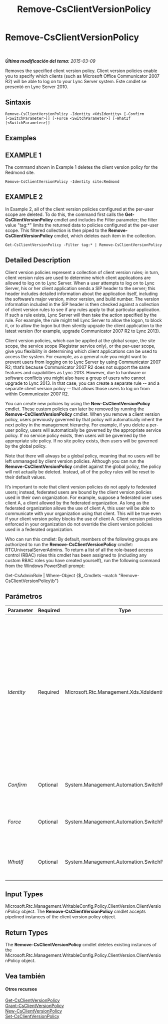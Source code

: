 ﻿---
title: Remove-CsClientVersionPolicy
TOCTitle: Remove-CsClientVersionPolicy
ms:assetid: 2fd9ca4c-8b4f-41f0-b051-5b486376008c
ms:mtpsurl: https://technet.microsoft.com/es-es/library/Gg425801(v=OCS.15)
ms:contentKeyID: 48274818
ms.date: 01/07/2017
mtps_version: v=OCS.15
ms.translationtype: HT
---

# Remove-CsClientVersionPolicy

 

_**Última modificación del tema:** 2015-03-09_

Removes the specified client version policy. Client version policies enable you to specify which clients (such as Microsoft Office Communicator 2007 R2) will be able to log on to your Lync Server system. Este cmdlet se presentó en Lync Server 2010.

## Sintaxis

    Remove-CsClientVersionPolicy -Identity <XdsIdentity> [-Confirm [<SwitchParameter>]] [-Force <SwitchParameter>] [-WhatIf [<SwitchParameter>]]

## Examples

## EXAMPLE 1

The command shown in Example 1 deletes the client version policy for the Redmond site.

    Remove-CsClientVersionPolicy -Identity site:Redmond

## EXAMPLE 2

In Example 2, all of the client version policies configured at the per-user scope are deleted. To do this, the command first calls the **Get-CsClientVersionPolicy** cmdlet and includes the Filter parameter; the filter value "tag:\*" limits the returned data to policies configured at the per-user scope. This filtered collection is then piped to the **Remove-CsClientVersionPolicy** cmdlet, which deletes each item in the collection.

    Get-CsClientVersionPolicy -Filter tag:* | Remove-CsClientVersionPolicy

## Detailed Description

Client version policies represent a collection of client version rules; in turn, client version rules are used to determine which client applications are allowed to log on to Lync Server. When a user attempts to log on to Lync Server, his or her client application sends a SIP header to the server; this header includes detailed information about the application itself, including the software’s major version, minor version, and build number. The version information included in the SIP header is then checked against a collection of client version rules to see if any rules apply to that particular application. If such a rule exists, Lync Server will then take the action specified by the rule. For example, the rule might tell Lync Server to allow the logon, to block it, or to allow the logon but then silently upgrade the client application to the latest version (for example, upgrade Communicator 2007 R2 to Lync 2013).

Client version policies, which can be applied at the global scope, the site scope, the service scope (Registrar service only), or the per-user scope, give you flexibility in determining which client applications can be used to access the system. For example, as a general rule you might want to prevent users from logging on to Lync Server by using Communicator 2007 R2; that’s because Communicator 2007 R2 does not support the same features and capabilities as Lync 2013. However, due to hardware or software conflicts you might also have a group of users who cannot upgrade to Lync 2013. In that case, you can create a separate rule -- and a separate client version policy -- that allows those users to log on from within Communicator 2007 R2.

You can create new policies by using the **New-CsClientVersionPolicy** cmdlet. These custom policies can later be removed by running the **Remove-CsClientVersionPolicy** cmdlet. When you remove a client version policy, users previously governed by that policy will automatically inherit the next policy in the management hierarchy. For example, if you delete a per-user policy, users will automatically be governed by the appropriate service policy. If no service policy exists, then users will be governed by the appropriate site policy. If no site policy exists, then users will be governed by the global policy.

Note that there will always be a global policy, meaning that no users will be left unmanaged by client version policies. Although you can run the **Remove-CsClientVersionPolicy** cmdlet against the global policy, the policy will not actually be deleted. Instead, all of the policy rules will be reset to their default values.

It’s important to note that client version policies do not apply to federated users; instead, federated users are bound by the client version policies used in their own organization. For example, suppose a federated user uses client A, a client allowed by the federated organization. As long as the federated organization allows the use of client A, this user will be able to communicate with your organization using that client. This will be true even if your client version policy blocks the use of client A. Client version policies enforced in your organization do not override the client version policies used in a federated organization.

Who can run this cmdlet: By default, members of the following groups are authorized to run the **Remove-CsClientVersionPolicy** cmdlet: RTCUniversalServerAdmins. To return a list of all the role-based access control (RBAC) roles this cmdlet has been assigned to (including any custom RBAC roles you have created yourself), run the following command from the Windows PowerShell prompt:

Get-CsAdminRole | Where-Object {$\_.Cmdlets –match "Remove-CsClientVersionPolicy\\b"}

## Parámetros


<table>
<colgroup>
<col style="width: 25%" />
<col style="width: 25%" />
<col style="width: 25%" />
<col style="width: 25%" />
</colgroup>
<thead>
<tr class="header">
<th>Parameter</th>
<th>Required</th>
<th>Type</th>
<th>Description</th>
</tr>
</thead>
<tbody>
<tr class="odd">
<td><p><em>Identity</em></p></td>
<td><p>Required</p></td>
<td><p>Microsoft.Rtc.Management.Xds.XdsIdentity</p></td>
<td><p>Unique identifier for the policy to be deleted. To remove a policy configured at the site scope, use syntax similar to this: -Identity &quot;site:Redmond&quot;. To remove a policy configured at the service scope, use syntax similar to this: -Identity &quot;Registrar:atl-cs-001.litwareinc.com&quot;. The Registrar service is the only service that can host a client version policy.</p>
<p>Policies can also be removed at the per-user scope. To remove per-user policies, use syntax similar to this: -Identity &quot;SalesDepartmentPolicy&quot;.</p></td>
</tr>
<tr class="even">
<td><p><em>Confirm</em></p></td>
<td><p>Optional</p></td>
<td><p>System.Management.Automation.SwitchParameter</p></td>
<td><p>Se le pedirá confirmación antes de ejecutar el comando.</p></td>
</tr>
<tr class="odd">
<td><p><em>Force</em></p></td>
<td><p>Optional</p></td>
<td><p>System.Management.Automation.SwitchParameter</p></td>
<td><p>Suppresses the display of any non-fatal error message that might occur when running the command.</p></td>
</tr>
<tr class="even">
<td><p><em>WhatIf</em></p></td>
<td><p>Optional</p></td>
<td><p>System.Management.Automation.SwitchParameter</p></td>
<td><p>Describe qué sucedería si se ejecutara el comando sin ejecutarlo realmente.</p></td>
</tr>
</tbody>
</table>


## Input Types

Microsoft.Rtc.Management.WritableConfig.Policy.ClientVersion.ClientVersionPolicy object. The **Remove-CsClientVersionPolicy** cmdlet accepts pipelined instances of the client version policy object.

## Return Types

The **Remove-CsClientVersionPolicy** cmdlet deletes existing instances of the Microsoft.Rtc.Management.WritableConfig.Policy.ClientVersion.ClientVersionPolicy object.

## Vea también

#### Otros recursos

[Get-CsClientVersionPolicy](get-csclientversionpolicy.md)  
[Grant-CsClientVersionPolicy](grant-csclientversionpolicy.md)  
[New-CsClientVersionPolicy](new-csclientversionpolicy.md)  
[Set-CsClientVersionPolicy](set-csclientversionpolicy.md)

